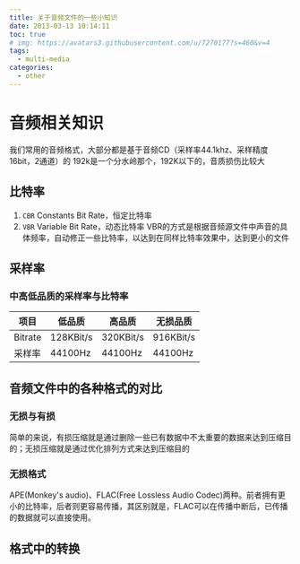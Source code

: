 ```yaml
---
title: 关于音频文件的一些小知识
date: 2013-03-13 10:14:11
toc: true
# img: https://avatars3.githubusercontent.com/u/7270177?s=460&v=4
tags:
  - multi-media
categories:
  - other
---
```


# 音频相关知识

我们常用的音频格式，大部分都是基于音频CD（采样率44.1khz、采样精度16bit，2通道）的
192k是一个分水岭那个，192K以下的，音质损伤比较大

## 比特率
1. `CBR` Constants Bit Rate，恒定比特率
2. `VBR` Variable Bit Rate，动态比特率
VBR的方式是根据音频源文件中声音的具体频率，自动修正一些比特率，以达到在同样比特率效果中，达到更小的文件

## 采样率


### 中高低品质的采样率与比特率

|项目   |低品质   |高品质    |无损品质 |
|-------|---------|----------|---------|
|Bitrate|128KBit/s|320KBit/s |916KBit/s|
|采样率 |44100Hz  |44100Hz   |44100Hz  |

## 音频文件中的各种格式的对比
### 无损与有损
简单的来说，有损压缩就是通过删除一些已有数据中不太重要的数据来达到压缩目的；无损压缩就是通过优化排列方式来达到压缩目的

### 无损格式
APE(Monkey's audio)、FLAC(Free Lossless
Audio Codec)两种。前者拥有更小的比特率，后者则更容易传播，其区别就是，FLAC可以在传播中断后，已传播的数据就可以直接使用。

## 格式中的转换


